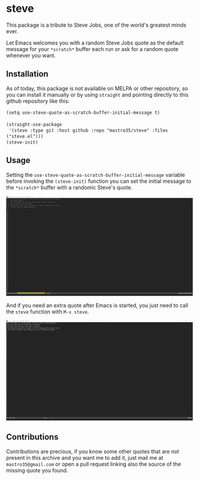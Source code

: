 # steve

This package is a tribute to Steve Jobs, one of the world's greatest minds ever.

Let Emacs welcomes you with a random Steve Jobs quote as the default message for your 
`*scratch*` buffer each run or ask for a random quote whenever you want.

## Installation

As of today, this package is not available on MELPA or other repository, so you can 
install it manually or by using `straight` and pointing directly to this github repository
like this: 

``` elisp
(setq use-steve-quote-as-scratch-buffer-initial-message t)

(straight-use-package
 '(steve :type git :host github :repo "mastro35/steve" :files ("steve.el")))
(steve-init)
```

## Usage

Setting the `use-steve-quote-as-scratch-buffer-initial-message` variable before invoking 
the `(steve-init)` function you can set the initial message to the `*scratch*` buffer 
with a randomic Steve's quote. 

![screenshot_scratch_buffer](./scratch.png)

And if you need an extra quote after Emacs is started, you just need to call the `steve` 
function with `M-x steve`.

![screenshot_steve_function](./screenshot.png)

## Contributions

Contributions are precious, if you know some other quotes that are not present in this 
archive and you want me to add it, just mail me at `mastro35@gmail.com` or open a pull 
request linking also the source of the missing quote you found.
